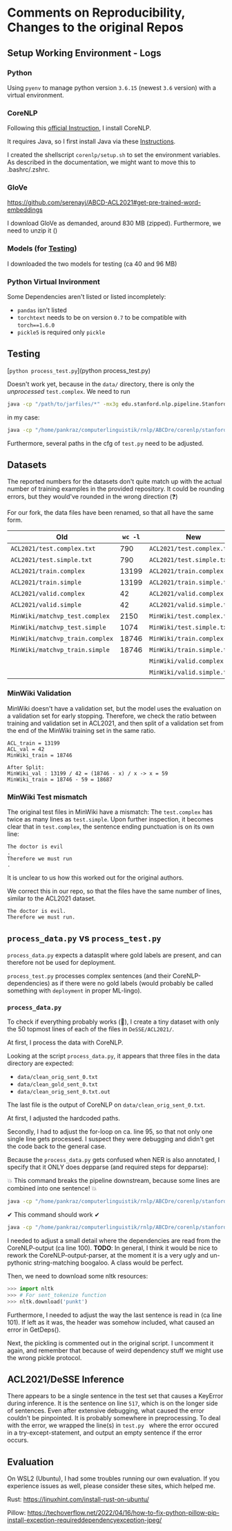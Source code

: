 # Comments on Reproducibility, Changes to the original Repos

## Setup Working Environment - Logs

### Python

Using `pyenv` to manage python version `3.6.15` (newest `3.6` version) with a virtual environment.

### CoreNLP

Following this [official Instruction](https://stanfordnlp.github.io/CoreNLP/download.html#steps-to-setup-from-the-official-release), I install CoreNLP.

It requires Java, so I first install Java via these [Instructions](https://www.digitalocean.com/community/tutorials/how-to-install-java-with-apt-on-ubuntu-20-04-de).

I created the shellscript `corenlp/setup.sh` to set the environment variables.
As described in the documentation, we might want to move this to .bashrc/.zshrc.

### GloVe

https://github.com/serenayj/ABCD-ACL2021#get-pre-trained-word-embeddings

I download GloVe as demanded, around 830 MB (zipped).
Furthermore, we need to unzip it ()

### Models (for [Testing](https://nlp.stanford.edu/projects/glove/))
I downloaded the two models for testing (ca 40 and 96 MB)


### Python Virtual Invironment

Some Dependencies aren't listed or listed incompletely:

- `pandas` isn't listed
- `torchtext` needs to be on version `0.7` to be compatible with `torch==1.6.0`
- `pickle5` is required only `pickle`


## Testing

[`python process_test.py`](python process_test.py)

Doesn't work yet, because in the `data/` directory, there is only the *unprocessed* `test.complex`.
We need to run

```bash
java -cp "/path/to/jarfiles/*" -mx3g edu.stanford.nlp.pipeline.StanfordCoreNLP -file test.complex
```

in my case:

```bash
java -cp "/home/pankraz/computerlinguistik/rnlp/ABCDre/corenlp/stanford-corenlp-4.4.0/*" -mx3g edu.stanford.nlp.pipeline.StanfordCoreNLP -file test.complex
```

Furthermore, several paths in the cfg of `test.py` need to be adjusted.

## Datasets

The reported numbers for the datasets don't quite match up with the actual number of training examples in the provided repository.
It could be rounding errors, but they would've rounded in the wrong direction (❓)

For our fork, the  data files have been renamed, so that all have the same form.

| Old | `wc -l` | New | `wc -l` |
|-|-|-|-|
| `ACL2021/test.complex.txt` | 790 | `ACL2021/test.complex.txt` | 790 |
| `ACL2021/test.simple.txt` | 790 | `ACL2021/test.simple.txt` | 790 |
| `ACL2021/train.complex` | 13199 | `ACL2021/train.complex.txt` | 13199 |
| `ACL2021/train.simple` | 13199 | `ACL2021/train.simple.txt` | 13199 |
| `ACL2021/valid.complex` | 42 | `ACL2021/valid.complex.txt` | 42 |
| `ACL2021/valid.simple` | 42 |`ACL2021/valid.simple.txt` | 42 |
| `MinWiki/matchvp_test.complex` | 2150 | `MinWiki/test.complex.txt` | 1074 |
| `MinWiki/matchvp_test.simple` | 1074 | `MinWiki/test.simple.txt` | 1074 |
| `MinWiki/matchvp_train.complex` | 18746 | `MinWiki/train.complex.txt` | 18687 |
| `MinWiki/matchvp_train.simple` | 18746 | `MinWiki/train.simple.txt` | 18687 |
| | | `MinWiki/valid.complex.txt` | 59 |
| | | `MinWiki/valid.simple.txt` | 59 |

### MinWiki Validation

MinWiki doesn't have a validation set, but the model uses the evaluation on a validation set for early stopping.
Therefore, we check the ratio between training and validation set in ACL2021, and then split of a validation set from the end of the MinWiki training set in the same ratio.

```
ACL_train = 13199
ACL_val = 42
MinWiki_train = 18746

After Split:
MinWiki_val : 13199 / 42 = (18746 - x) / x -> x = 59
MinWiki_train = 18746 - 59 = 18687
```
### MinWiki Test mismatch

The original test files in MinWiki have a mismatch:
The `test.complex` has twice as many lines as `test.simple`.
Upon further inspection, it becomes clear that in `test.complex`, the sentence ending punctuation is on its own line:

```
The doctor is evil
.
Therefore we must run
.
```

It is unclear to us how this worked out for the original authors.

We correct this in our repo, so that the files have the same number of lines, similar to the ACL2021 dataset.

```
The doctor is evil.
Therefore we must run.
```

## `process_data.py` vs `process_test.py`

`process_data.py` expects a datasplit where gold labels are present, and can therefore not be used for deployment.

`process_test.py` processes complex sentences (and their CoreNLP-dependencies) as if there were no gold labels (would probably be called something with `deployment` in proper ML-lingo).

### `process_data.py`

To check if everything probably works (🤞), I create a tiny dataset with only the 50 topmost lines of each of the files in `DeSSE/ACL2021/`.

At first, I process the data with CoreNLP.

Looking at the script `process_data.py`, it appears that three files in the data directory are expected:

- `data/clean_orig_sent_0.txt`
- `data/clean_gold_sent_0.txt`
- `data/clean_orig_sent_0.txt.out`

The last file is the output of CoreNLP on `data/clean_orig_sent_0.txt`.

At first, I adjusted the hardcoded paths.

Secondly, I had to adjust the for-loop on ca. line 95, so that not only one single line gets processed. I suspect they were debugging and didn't get the code back to the general case.

Because the `process_data.py` gets confused when NER is also annotated, I specify that it ONLY does depparse (and required steps for depparse):

💥 This command breaks the pipeline downstream, because some lines are combined into one sentence! 💥 
```bash
java -cp "/home/pankraz/computerlinguistik/rnlp/ABCDre/corenlp/stanford-corenlp-4.4.0/*" -mx3g edu.stanford.nlp.pipeline.StanfordCoreNLP -file train.complex -annotators tokenize,ssplit,pos,depparse
```

✔ This command should work ✔
```bash
java -cp "/home/pankraz/computerlinguistik/rnlp/ABCDre/corenlp/stanford-corenlp-4.4.0/*" -mx3g edu.stanford.nlp.pipeline.StanfordCoreNLP -file train.complex -annotators tokenize,ssplit,pos,depparse -ssplit.eolonly
```
I needed to adjust a small detail where the dependencies are read from the CoreNLP-output (ca line 100). **TODO**: In general, I think it would be nice to rework the CoreNLP-output-parser, at the moment it is a very ugly and un-pythonic string-matching boogaloo. A class would be perfect.

Then, we need to download some nltk resources:

```python
>>> import nltk
>>> # For sent_tokenize function
>>> nltk.download('punkt')
```

Furthermore, I needed to adjust the way the last sentence is read in (ca line 101). If left as it was, the header was somehow included, what caused an error in GetDeps().

Next, the pickling is commented out in the original script. I uncomment it again, and remember that because of weird dependency stuff we might use the wrong pickle protocol.

## ACL2021/DeSSE Inference

There appears to be a single sentence in the test set that causes a KeyError during inference.
It is the sentence on line `517`, which is on the longer side of sentences.
Even after extensive debugging, what caused the error couldn't be pinpointed.
It is probably somewhere in preprocessing.
To deal with the error, we wrapped the line(s) in `test.py ` where the error occured in a try-except-statement, and output an empty sentence if the error occurs.

## Evaluation

On WSL2 (Ubuntu), I had some troubles running our own evaluation.
If you experience issues as well, please consider these sites, which helped me.

Rust: https://linuxhint.com/install-rust-on-ubuntu/

Pillow: https://techoverflow.net/2022/04/16/how-to-fix-python-pillow-pip-install-exception-requireddependencyexception-jpeg/